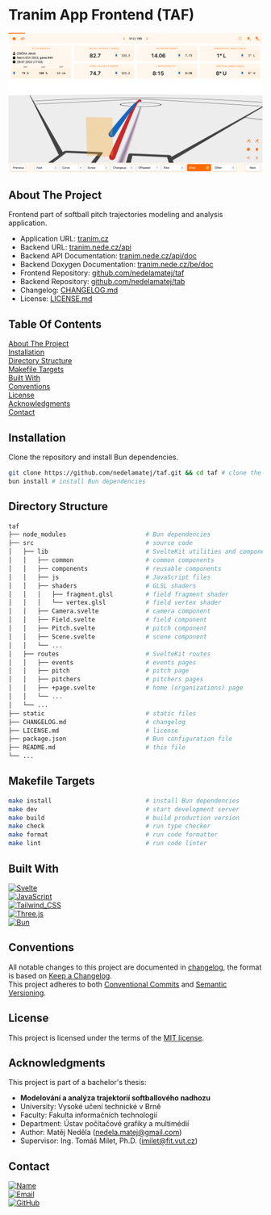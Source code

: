 # Tranim App Frontend (TAF)

[![Screenshot][screenshot]](https://tranim.cz)

## About The Project

Frontend part of softball pitch trajectories modeling and analysis application.

- Application URL: [tranim.cz](https://tranim.cz)
- Backend URL: [tranim.nede.cz/api](https://tranim.nede.cz/api)
- Backend API Documentation: [tranim.nede.cz/api/doc](https://tranim.nede.cz/api/doc)
- Backend Doxygen Documentation: [tranim.nede.cz/be/doc](https://tranim.nede.cz/be/doc)
- Frontend Repository: [github.com/nedelamatej/taf](https://github.com/nedelamatej/taf)
- Backend Repository: [github.com/nedelamatej/tab](https://github.com/nedelamatej/tab)
- Changelog: [CHANGELOG.md](./CHANGELOG.md)
- License: [LICENSE.md](./LICENSE.md)

## Table Of Contents

[About The Project](#about-the-project)\
[Installation](#installation)\
[Directory Structure](#directory-structure)\
[Makefile Targets](#makefile-targets)\
[Built With](#built-with)\
[Conventions](#conventions)\
[License](#license)\
[Acknowledgments](#acknowledgments)\
[Contact](#contact)

## Installation

Clone the repository and install Bun dependencies.

```bash
git clone https://github.com/nedelamatej/taf.git && cd taf # clone the repository
bun install # install Bun dependencies
```

## Directory Structure

```bash
taf
├── node_modules                      # Bun dependencies
├── src                               # source code
│   ├── lib                           # SvelteKit utilities and components
│   │   ├── common                    # common components
│   │   ├── components                # reusable components
│   │   ├── js                        # JavaScript files
│   │   ├── shaders                   # GLSL shaders
│   │   │   ├── fragment.glsl         # field fragment shader
│   │   │   └── vertex.glsl           # field vertex shader
│   │   ├── Camera.svelte             # camera component
│   │   ├── Field.svelte              # field component
│   │   ├── Pitch.svelte              # pitch component
│   │   ├── Scene.svelte              # scene component
│   │   └── ...
│   ├── routes                        # SvelteKit routes
│   │   ├── events                    # events pages
│   │   ├── pitch                     # pitch page
│   │   ├── pitchers                  # pitchers pages
│   │   ├── +page.svelte              # home (organizations) page
│   │   └── ...
│   └── ...
├── static                            # static files
├── CHANGELOG.md                      # changelog
├── LICENSE.md                        # license
├── package.json                      # Bun configuration file
├── README.md                         # this file
└── ...
```

## Makefile Targets

```bash
make install                          # install Bun dependencies
make dev                              # start development server
make build                            # build production version
make check                            # run type checker
make format                           # run code formatter
make lint                             # run code linter
```

## Built With

[![Svelte][svelte]][svelte-url]\
[![JavaScript][javascript]][javascript-url]\
[![Tailwind_CSS][tailwindCss]][tailwindCss-url]\
[![Three.js][threeJs]][threeJs-url]\
[![Bun][bun]][bun-url]

## Conventions

All notable changes to this project are documented in [changelog](./CHANGELOG.md), the format is based on [Keep a Changelog](https://keepachangelog.com/).\
This project adheres to both [Conventional Commits](https://www.conventionalcommits.org/) and [Semantic Versioning](https://semver.org/).

## License

This project is licensed under the terms of the [MIT license](./LICENSE.md).

## Acknowledgments

This project is part of a bachelor's thesis:

- **Modelování a analýza trajektorií softballového nadhozu**
- University: Vysoké učení technické v Brně
- Faculty: Fakulta informačních technologií
- Department: Ústav počítačové grafiky a multimédií
- Author: Matěj Neděla ([nedela.matej@gmail.com](mailto:nedela.matej@gmail.com))
- Supervisor: Ing. Tomáš Milet, Ph.D. ([imilet@fit.vut.cz](mailto:imilet@fit.vut.cz))

## Contact

[![Name][name]][name-url]\
[![Email][email]][email-url]\
[![GitHub][github]][github-url]

[screenshot]: screenshot.png
[svelte]: https://img.shields.io/badge/svelte-FF3E00?style=for-the-badge&logo=svelte&logoColor=white
[svelte-url]: https://svelte.dev/
[javascript]: https://img.shields.io/badge/javascript-F7DF1E?style=for-the-badge&logo=javascript&logoColor=black
[javascript-url]: https://developer.mozilla.org/javascript/
[tailwindCss]: https://img.shields.io/badge/tailwind_css-06B6D4?style=for-the-badge&logo=tailwindcss&logoColor=white
[tailwindCss-url]: https://tailwindcss.com/
[threeJs]: https://img.shields.io/badge/three.js-000000?style=for-the-badge&logo=threedotjs&logoColor=white
[threeJs-url]: https://threejs.org/
[bun]: https://img.shields.io/badge/bun-000000?style=for-the-badge&logo=bun&logoColor=white
[bun-url]: https://bun.sh/
[name]: https://img.shields.io/badge/Matěj_Neděla-241F31?style=for-the-badge&logo=gnometerminal&logoColor=white
[name-url]: https://nede.cz/
[email]: https://img.shields.io/badge/nedela@nede.cz-EA4335?style=for-the-badge&logo=gmail&logoColor=white
[email-url]: mailto:nedela@nede.cz
[github]: https://img.shields.io/badge/github-181717?style=for-the-badge&logo=github&logoColor=white
[github-url]: https://github.com/nedelamatej/
